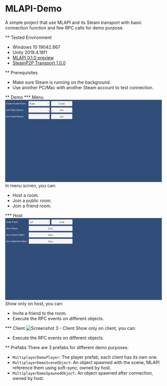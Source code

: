 # MLAPI-Demo
A simple project that use MLAPI and its Steam transport with basic connection function and few RPC calls for demo purpose.

** Tested Environment
- Windows 10 19042.867
- Unity 2019.4.18f1
- [MLAPI 0.1.0 preview](https://github.com/Unity-Technologies/com.unity.multiplayer.mlapi.git?path=/com.unity.multiplayer.mlapi#release/0.1.0)
- [SteamP2P Transport 1.0.0](https://github.com/Unity-Technologies/mlapi-community-contributions/tree/master/Transports/com.mlapi.contrib.transport.steamp2p)

** Prerequisites
- Make sure Steam is running on the background.
- Use another PC/Mac with another Steam account to test connection.

** Demo
*** Menu
![Screenshot 1 - Menu](Documents/screenshot_01_menu.jpg)
In menu scrren, you can:
- Host a room.
- Join a public room.
- Join a friend room.

*** Host
![Screenshot 2 - Host](Documents/screenshot_02_host.jpg)
Show only on host, you can:
- Invite a friend to the room.
- Execute the RPC events on different objects.

*** Client
![Screenshot 3 - Client](Documents/screenshot_03_client.jpg)
Show only on client, you can:
- Execute the RPC events on different objects.

** Prefabs
There are 3 prefabs for different demo purposes:
- `MultiplayerDemoPlayer`: The player prefab, each client has its own one.
- `MultiplayerDemoSceneObject`: An object spawned with the scene, MLAPI reference them using soft-sync, owned by host.
- `MultiplayerDemoSpawnedObject`: An object spawned after connection, owned by host.